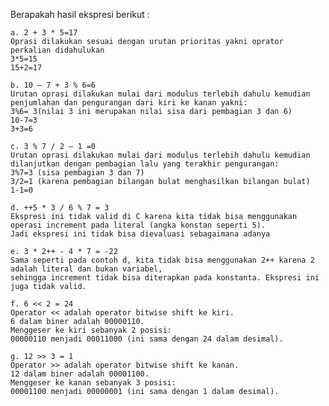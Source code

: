 Berapakah hasil ekspresi berikut :

    a. 2 + 3 * 5=17
    Oprasi dilakukan sesuai dengan urutan prioritas yakni oprator perkalian didahulukan
    3*5=15
    15+2=17

    b. 10 – 7 + 3 % 6=6
    Urutan oprasi dilakukan mulai dari modulus terlebih dahulu kemudian penjumlahan dan pengurangan dari kiri ke kanan yakni:
    3%6= 3(nilai 3 ini merupakan nilai sisa dari pembagian 3 dan 6)
    10-7=3
    3+3=6

    c. 3 % 7 / 2 – 1 =0
    Urutan oprasi dilakukan mulai dari modulus terlebih dahulu kemudian dilanjutkan dengan pembagian lalu yang terakhir pengurangan:
    3%7=3 (sisa pembagian 3 dan 7)
    3/2=1 (karena pembagian bilangan bulat menghasilkan bilangan bulat)
    1-1=0

    d. ++5 * 3 / 6 % 7 = 3
    Ekspresi ini tidak valid di C karena kita tidak bisa menggunakan operasi increment pada literal (angka konstan seperti 5).
    Jadi ekspresi ini tidak bisa dievaluasi sebagaimana adanya

    e. 3 * 2++ - 4 * 7 = -22
    Sama seperti pada contoh d, kita tidak bisa menggunakan 2++ karena 2 adalah literal dan bukan variabel, 
    sehingga increment tidak bisa diterapkan pada konstanta. Ekspresi ini juga tidak valid.

    f. 6 << 2 = 24
    Operator << adalah operator bitwise shift ke kiri.
    6 dalam biner adalah 00000110.
    Menggeser ke kiri sebanyak 2 posisi:
    00000110 menjadi 00011000 (ini sama dengan 24 dalam desimal).

    g. 12 >> 3 = 1
    Operator >> adalah operator bitwise shift ke kanan.
    12 dalam biner adalah 00001100.
    Menggeser ke kanan sebanyak 3 posisi:
    00001100 menjadi 00000001 (ini sama dengan 1 dalam desimal).